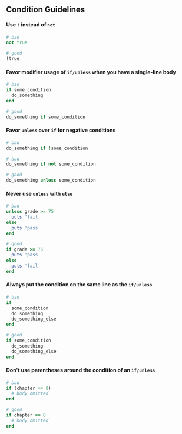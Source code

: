 ## Condition Guidelines

#### Use `!` instead of `not`

```ruby
# bad
not true

# good
!true
```

#### Favor modifier usage of `if/unless` when you have a single-line body

```ruby
# bad
if some_condition
  do_something
end

# good
do_something if some_condition
```

#### Favor `unless` over `if` for negative conditions

```ruby
# bad
do_something if !some_condition

# bad
do_something if not some_condition

# good
do_something unless some_condition
```

#### Never use `unless` with `else`

```ruby
# bad
unless grade >= 75
  puts 'fail'
else
  puts 'pass'
end

# good
if grade >= 75
  puts 'pass'
else
  puts 'fail'
end
```

#### Always put the condition on the same line as the `if/unless`

```ruby
# bad
if
  some_condition
  do_something
  do_something_else
end

# good
if some_condition
  do_something
  do_something_else
end
```

#### Don't use parentheses around the condition of an `if/unless`

```ruby
# bad
if (chapter == 8)
  # body omitted
end

# good
if chapter == 8
  # body omitted
end
```
